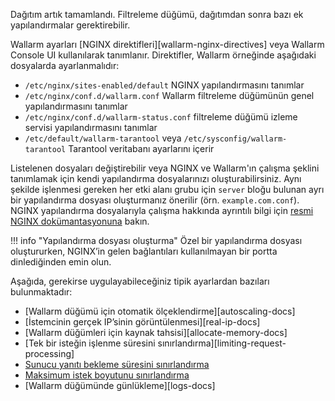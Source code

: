 Dağıtım artık tamamlandı. Filtreleme düğümü, dağıtımdan sonra bazı ek yapılandırmalar gerektirebilir.

Wallarm ayarları [NGINX direktifleri][wallarm-nginx-directives] veya Wallarm Console UI kullanılarak tanımlanır. Direktifler, Wallarm örneğinde aşağıdaki dosyalarda ayarlanmalıdır:

* `/etc/nginx/sites-enabled/default` NGINX yapılandırmasını tanımlar
* `/etc/nginx/conf.d/wallarm.conf` Wallarm filtreleme düğümünün genel yapılandırmasını tanımlar
* `/etc/nginx/conf.d/wallarm-status.conf` filtreleme düğümü izleme servisi yapılandırmasını tanımlar
* `/etc/default/wallarm-tarantool` veya `/etc/sysconfig/wallarm-tarantool` Tarantool veritabanı ayarlarını içerir

Listelenen dosyaları değiştirebilir veya NGINX ve Wallarm'ın çalışma şeklini tanımlamak için kendi yapılandırma dosyalarınızı oluşturabilirsiniz. Aynı şekilde işlenmesi gereken her etki alanı grubu için `server` bloğu bulunan ayrı bir yapılandırma dosyası oluşturmanız önerilir (örn. `example.com.conf`). NGINX yapılandırma dosyalarıyla çalışma hakkında ayrıntılı bilgi için [resmi NGINX dokümantasyonuna](https://nginx.org/en/docs/beginners_guide.html) bakın.

!!! info "Yapılandırma dosyası oluşturma"
    Özel bir yapılandırma dosyası oluştururken, NGINX’in gelen bağlantıları kullanılmayan bir portta dinlediğinden emin olun.

Aşağıda, gerekirse uygulayabileceğiniz tipik ayarlardan bazıları bulunmaktadır:

* [Wallarm düğümü için otomatik ölçeklendirme][autoscaling-docs]
* [İstemcinin gerçek IP’sinin görüntülenmesi][real-ip-docs]
* [Wallarm düğümleri için kaynak tahsisi][allocate-memory-docs]
* [Tek bir isteğin işlenme süresini sınırlandırma][limiting-request-processing]
* [Sunucu yanıtı bekleme süresini sınırlandırma](https://nginx.org/en/docs/http/ngx_http_proxy_module.html#proxy_read_timeout)
* [Maksimum istek boyutunu sınırlandırma](https://nginx.org/en/docs/http/ngx_http_core_module.html#client_max_body_size)
* [Wallarm düğümünde günlükleme][logs-docs]
